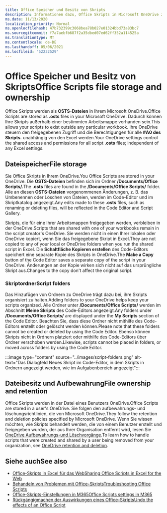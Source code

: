 ```yaml
---
title: Office Speicher und Besitz von Skripts
description: Informationen dazu, Office Skripts in Microsoft OneDrive zwischen Besitzern gespeichert und übertragen werden.
ms.date: 11/13/2020
localization_priority: Normal
ms.openlocfilehash: 47b732399c3068bea78b027e01324bbd73a83bc7
ms.sourcegitcommit: f7a7aebfb687f2a35dbed07ed62ff352a114525a
ms.translationtype: MT
ms.contentlocale: de-DE
ms.lasthandoff: 05/06/2021
ms.locfileid: "52232529"
---
```

# <a name="office-scripts-file-storage-and-ownership"></a><span data-ttu-id="e6ce7-103">Office Speicher und Besitz von Skripts</span><span class="sxs-lookup"><span data-stu-id="e6ce7-103">Office Scripts file storage and ownership</span></span>

<span data-ttu-id="e6ce7-104">Office Skripts werden als **OSTS-Dateien** in Ihrem Microsoft OneDrive.</span><span class="sxs-lookup"><span data-stu-id="e6ce7-104">Office Scripts are stored as **.osts** files in your Microsoft OneDrive.</span></span> <span data-ttu-id="e6ce7-105">Dadurch können Ihre Skripts außerhalb einer bestimmten Arbeitsmappe vorhanden sein.</span><span class="sxs-lookup"><span data-stu-id="e6ce7-105">This allows your scripts to exist outside any particular workbook.</span></span> <span data-ttu-id="e6ce7-106">Ihre OneDrive steuern den freigegebenen Zugriff und die Berechtigungen für alle **#A0 des Skripts.** unabhängig von den Excel werden.</span><span class="sxs-lookup"><span data-stu-id="e6ce7-106">Your OneDrive settings control the shared access and permissions for all script **.osts** files; independent of any Excel settings.</span></span>

## <a name="file-storage"></a><span data-ttu-id="e6ce7-107">Dateispeicher</span><span class="sxs-lookup"><span data-stu-id="e6ce7-107">File storage</span></span>

<span data-ttu-id="e6ce7-108">Sie Office Skripts in Ihrem OneDrive.</span><span class="sxs-lookup"><span data-stu-id="e6ce7-108">You Office Scripts are stored in your OneDrive.</span></span> <span data-ttu-id="e6ce7-109">Die **OSTS-Dateien** befinden sich im Ordner **/Documents/Office Scripts/.**</span><span class="sxs-lookup"><span data-stu-id="e6ce7-109">The **.osts** files are found in the **/Documents/Office Scripts/** folder.</span></span> <span data-ttu-id="e6ce7-110">Alle an diesen **OSTS-Dateien** vorgenommenen Änderungen, z. B. das Umbenennen oder Löschen von Dateien, werden im Code-Editor und im Skriptkatalog angezeigt.</span><span class="sxs-lookup"><span data-stu-id="e6ce7-110">Any edits made to these **.osts** files, such as renaming or deleting files, will be reflected in the Code Editor and Script Gallery.</span></span>

<span data-ttu-id="e6ce7-111">Skripts, die für eine Ihrer Arbeitsmappen freigegeben werden, verbleiben in der OneDrive.</span><span class="sxs-lookup"><span data-stu-id="e6ce7-111">Scripts that are shared with one of your workbooks remain in the script creator's OneDrive.</span></span> <span data-ttu-id="e6ce7-112">Sie werden nicht in einen Ihrer lokalen oder OneDrive kopiert, wenn Sie das freigegebene Skript in Excel.</span><span class="sxs-lookup"><span data-stu-id="e6ce7-112">They are not copied to any of your local or OneDrive folders when you run the shared script in Excel.</span></span> <span data-ttu-id="e6ce7-113">Die **Schaltfläche Kopieren erstellen** des Code-Editors speichert eine separate Kopie des Skripts in OneDrive.</span><span class="sxs-lookup"><span data-stu-id="e6ce7-113">The **Make a Copy** button of the Code Editor saves a separate copy of the script in your OneDrive.</span></span> <span data-ttu-id="e6ce7-114">Änderungen an der Kopie wirken sich nicht auf das ursprüngliche Skript aus.</span><span class="sxs-lookup"><span data-stu-id="e6ce7-114">Changes to the copy don't affect the original script.</span></span>

### <a name="script-folders"></a><span data-ttu-id="e6ce7-115">Skriptordner</span><span class="sxs-lookup"><span data-stu-id="e6ce7-115">Script folders</span></span>

<span data-ttu-id="e6ce7-116">Das Hinzufügen von Ordnern zu OneDrive trägt dazu bei, ihre Skripts organisiert zu halten.</span><span class="sxs-lookup"><span data-stu-id="e6ce7-116">Adding folders to your OneDrive helps keep your scripts organized.</span></span> <span data-ttu-id="e6ce7-117">Alle Ordner unter **/Documents/Office Scripts/** werden im Abschnitt **Meine Skripts** des Code-Editors angezeigt.</span><span class="sxs-lookup"><span data-stu-id="e6ce7-117">Any folders under **/Documents/Office Scripts/** are displayed under the **My Scripts** section of the Code Editor.</span></span> <span data-ttu-id="e6ce7-118">Beachten Sie, dass diese Ordner nicht mithilfe des Code-Editors erstellt oder gelöscht werden können.</span><span class="sxs-lookup"><span data-stu-id="e6ce7-118">Please note that these folders cannot be created or deleted by using the Code Editor.</span></span> <span data-ttu-id="e6ce7-119">Ebenso können Skripts nicht in Ordnern platziert oder mithilfe des Code-Editors über Ordner verschoben werden.</span><span class="sxs-lookup"><span data-stu-id="e6ce7-119">Likewise, scripts cannot be placed in folders, or moved across folders by using the Code Editor.</span></span>

:::image type="content" source="../images/script-folders.png" alt-text="Das Dialogfeld Neues Skript im Code-Editor, in dem Skripts in Ordnern angezeigt werden, wie im Aufgabenbereich angezeigt":::

## <a name="file-ownership-and-retention"></a><span data-ttu-id="e6ce7-121">Dateibesitz und Aufbewahrung</span><span class="sxs-lookup"><span data-stu-id="e6ce7-121">File ownership and retention</span></span>

<span data-ttu-id="e6ce7-122">Office Skripts werden in der Datei eines Benutzers OneDrive.</span><span class="sxs-lookup"><span data-stu-id="e6ce7-122">Office Scripts are stored in a user's OneDrive.</span></span> <span data-ttu-id="e6ce7-123">Sie folgen den aufbewahrungs- und löschungsrichtlinien, die von Microsoft OneDrive.</span><span class="sxs-lookup"><span data-stu-id="e6ce7-123">They follow the retention and deletion policies specified by Microsoft OneDrive.</span></span> <span data-ttu-id="e6ce7-124">Wenn Sie wissen möchten, wie Skripts behandelt werden, die von einem Benutzer erstellt und freigegeben wurden, der aus Ihrer Organisation entfernt wird, lesen Sie [OneDrive Aufbewahrungs-und Löschvorgänge](/onedrive/retention-and-deletion).</span><span class="sxs-lookup"><span data-stu-id="e6ce7-124">To learn how to handle scripts that were created and shared by a user being removed from your organization, see [OneDrive retention and deletion](/onedrive/retention-and-deletion).</span></span>

## <a name="see-also"></a><span data-ttu-id="e6ce7-125">Siehe auch</span><span class="sxs-lookup"><span data-stu-id="e6ce7-125">See also</span></span>

- [<span data-ttu-id="e6ce7-126">Office-Skripts in Excel für das Web</span><span class="sxs-lookup"><span data-stu-id="e6ce7-126">Sharing Office Scripts in Excel for the Web</span></span>](https://support.microsoft.com/office/sharing-office-scripts-in-excel-for-the-web-226eddbc-3a44-4540-acfe-fccda3d1122b)
- [<span data-ttu-id="e6ce7-127">Behandeln von Problemen mit Office-Skripts</span><span class="sxs-lookup"><span data-stu-id="e6ce7-127">Troubleshooting Office Scripts</span></span>](../testing/troubleshooting.md)
- [<span data-ttu-id="e6ce7-128">Office-Skripts-Einstellungen in M365</span><span class="sxs-lookup"><span data-stu-id="e6ce7-128">Office Scripts settings in M365</span></span>](https://support.office.com/article/office-scripts-settings-in-m365-19d3c51a-6ca2-40ab-978d-60fa49554dcf)
- [<span data-ttu-id="e6ce7-129">Rückgängigmachen der Auswirkungen eines Office-Skripts</span><span class="sxs-lookup"><span data-stu-id="e6ce7-129">Undo the effects of an Office Script</span></span>](../testing/undo.md)
